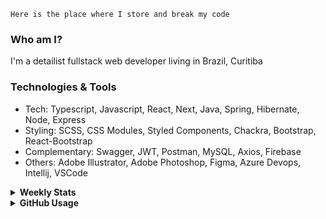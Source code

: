 ```
Here is the place where I store and break my code
```
### Who am I?
I'm a detailist fullstack web developer living in Brazil, Curitiba

### Technologies & Tools
- Tech: Typescript, Javascript, React, Next, Java, Spring, Hibernate, Node, Express
- Styling: SCSS, CSS Modules, Styled Components, Chackra, Bootstrap, React-Bootstrap
- Complementary: Swagger, JWT, Postman, MySQL, Axios, Firebase
- Others: Adobe Illustrator, Adobe Photoshop, Figma, Azure Devops, Intellij, VSCode

<details>
  <summary><b> Weekly Stats</b></summary>
<!--START_SECTION:waka-->

```text
Docker       6 hrs 12 mins   ██████████▒░░░░░░░░░░░░░░   40.71 %
TypeScript   2 hrs 40 mins   ████▒░░░░░░░░░░░░░░░░░░░░   17.58 %
JSON         2 hrs 23 mins   ████░░░░░░░░░░░░░░░░░░░░░   15.73 %
Java         2 hrs 6 mins    ███▒░░░░░░░░░░░░░░░░░░░░░   13.83 %
TSConfig     41 mins         █░░░░░░░░░░░░░░░░░░░░░░░░   04.53 %
YAML         22 mins         ▓░░░░░░░░░░░░░░░░░░░░░░░░   02.48 %
```

<!--END_SECTION:waka-->
</details>

<details>
  <summary><b> GitHub Usage</b></summary>
  
[![Top Langs](https://github-readme-stats.vercel.app/api/top-langs/?username=gxlpes&&langs_count=9&layout=compact)](https://github.com/anuraghazra/github-readme-stats)

</details>
